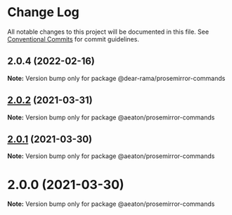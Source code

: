 # Change Log

All notable changes to this project will be documented in this file.
See [Conventional Commits](https://conventionalcommits.org) for commit guidelines.

## 2.0.4 (2022-02-16)

**Note:** Version bump only for package @dear-rama/prosemirror-commands






## [2.0.2](https://github.com/hubgit/react-prosemirror/compare/@aeaton/prosemirror-commands@2.0.1...@aeaton/prosemirror-commands@2.0.2) (2021-03-31)

**Note:** Version bump only for package @aeaton/prosemirror-commands





## [2.0.1](https://github.com/hubgit/react-prosemirror/compare/@aeaton/prosemirror-commands@2.0.0...@aeaton/prosemirror-commands@2.0.1) (2021-03-30)

**Note:** Version bump only for package @aeaton/prosemirror-commands





# 2.0.0 (2021-03-30)

**Note:** Version bump only for package @aeaton/prosemirror-commands
